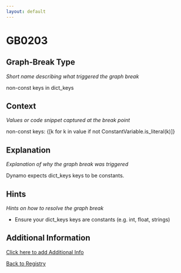 ```yaml
---
layout: default
---
```

# GB0203

## Graph-Break Type
*Short name describing what triggered the graph break*

non-const keys in dict_keys

## Context
*Values or code snippet captured at the break point*

non-const keys: {[k for k in value if not ConstantVariable.is_literal(k)]}

## Explanation
*Explanation of why the graph break was triggered*

Dynamo expects dict_keys keys to be constants.

## Hints
*Hints on how to resolve the graph break*

- Ensure your dict_keys keys are constants (e.g. int, float, strings)


## Additional Information

<!-- ADDITIONAL INFORMATION START - Add custom information below this line -->

<!-- ADDITIONAL INFORMATION END -->


[Click here to add Additional Info](https://github.com/meta-pytorch/compile-graph-break-site/edit/main/docs/gb/gb0203.md)

[Back to Registry](../index.html)
